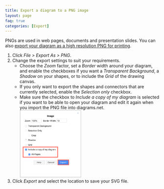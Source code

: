 ```yaml
---
title: Export a diagram to a PNG image
layout: page
faq: true
categories: [Export]
---
```


PNGs are used in web pages, documents and presentation slides. You can also [export your diagram as a high resolution PNG for printing](/doc/faq/export-higher-resolution.html).

1. Click _File > Export As > PNG_.
2. Change the export settings to suit your requirements.
   * Choose the _Zoom_ factor, set a _Border_ width around your diagram, and enable the checkboxes if you want a _Transparent Background_, a _Shadow_ on your shapes, or to include the _Grid_ of the drawing canvas. 
   * If you only want to export the shapes and connectors that are currently selected, enable the _Selection only_ checkbox. 
   * Make sure the checkbox to _Include a copy of my diagram_ is selected if you want to be able to open your diagram and edit it again when you import the PNG file into diagrams.net. 
   <br /><img src="/assets/img/blog/export-png-options.png" style="width=100%;max-width:200px;height:auto;" alt="Choose the export settings for the PNG image">
3. Click _Export_ and select the location to save your SVG file.
